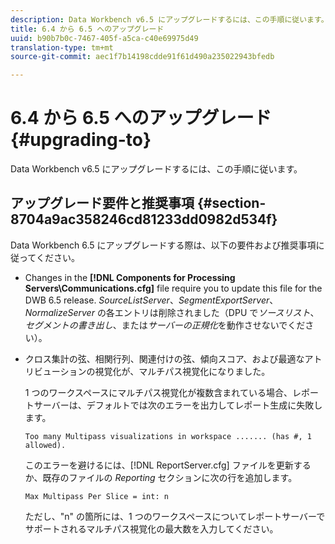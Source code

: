 ```yaml
---
description: Data Workbench v6.5 にアップグレードするには、この手順に従います。
title: 6.4 から 6.5 へのアップグレード
uuid: b90b7b0c-7467-405f-a5ca-c40e69975d49
translation-type: tm+mt
source-git-commit: aec1f7b14198cdde91f61d490a235022943bfedb

---
```



# 6.4 から 6.5 へのアップグレード{#upgrading-to}

Data Workbench v6.5 にアップグレードするには、この手順に従います。

## アップグレード要件と推奨事項 {#section-8704a9ac358246cd81233dd0982d534f}

Data Workbench 6.5 にアップグレードする際は、以下の要件および推奨事項に従ってください。

* Changes in the **[!DNL Components for Processing Servers\Communications.cfg]** file require you to update this file for the DWB 6.5 release. *SourceListServer*、*SegmentExportServer*、*NormalizeServer* の各エントリは削除されました（DPU で&#x200B;*ソースリスト*、*セグメントの書き出し*、または&#x200B;*サーバーの正規化*&#x200B;を動作させないでください）。

* クロス集計の弦、相関行列、関連付けの弦、傾向スコア、および最適なアトリビューションの視覚化が、マルチパス視覚化になりました。

   1 つのワークスペースにマルチパス視覚化が複数含まれている場合、レポートサーバーは、デフォルトでは次のエラーを出力してレポート生成に失敗します。

   ```
   Too many Multipass visualizations in workspace ....... (has #, 1 allowed).
   ```

   このエラーを避けるには、[!DNL ReportServer.cfg] ファイルを更新するか、既存のファイルの *Reporting* セクションに次の行を追加します。

   ```
   Max Multipass Per Slice = int: n
   ```

   ただし、&quot;n&quot; の箇所には、1 つのワークスペースについてレポートサーバーでサポートされるマルチパス視覚化の最大数を入力してください。

